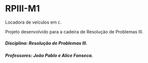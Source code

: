 # RPIII-M1

Locadora de veículos em `C`.

Projeto desenvolvido para a cadeira de Resolução de Problemas III.

##### Disciplina: Resolução de Problemas III.

##### Professores: João Pablo e Alice Fonseca.

